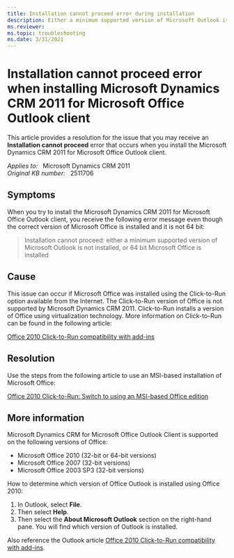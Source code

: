 ```yaml
---
title: Installation cannot proceed error during installation
description: Either a minimum supported version of Microsoft Outlook is not installed, or 64-bit Microsoft Office is installed. This error may occur when you try to install the Microsoft Dynamics CRM 2011 for Microsoft Office Outlook client. Provides a resolution.
ms.reviewer: 
ms.topic: troubleshooting
ms.date: 3/31/2021
---
```

# Installation cannot proceed error when installing Microsoft Dynamics CRM 2011 for Microsoft Office Outlook client

This article provides a resolution for the issue that you may receive an **Installation cannot proceed** error that occurs when you install the Microsoft Dynamics CRM 2011 for Microsoft Office Outlook client.

_Applies to:_ &nbsp; Microsoft Dynamics CRM 2011  
_Original KB number:_ &nbsp; 2511706

## Symptoms

When you try to install the Microsoft Dynamics CRM 2011 for Microsoft Office Outlook client, you receive the following error message even though the correct version of Microsoft Office is installed and it is not 64 bit:

> Installation cannot proceed: either a minimum supported version of Microsoft Outlook is not installed, or 64 bit Microsoft Office is installed

## Cause

This issue can occur if Microsoft Office was installed using the Click-to-Run option available from the Internet. The Click-to-Run version of Office is not supported by Microsoft Dynamics CRM 2011. Click-to-Run installs a version of Office using virtualization technology. More information on Click-to-Run can be found in the following article:

[Office 2010 Click-to-Run compatibility with add-ins](/office365/troubleshoot/administration/click-to-run-compatibility-with-add-in)

## Resolution

Use the steps from the following article to use an MSI-based installation of Microsoft Office:

[Office 2010 Click-to-Run: Switch to using an MSI-based Office edition](https://support.microsoft.com/office/office-2010-click-to-run-switch-to-using-an-msi-based-office-edition-458fd7e5-f306-4d8c-a56f-0ce3a4e35e96)

## More information

Microsoft Dynamics CRM for Microsoft Office Outlook Client is supported on the following versions of Office:

- Microsoft Office 2010 (32-bit or 64-bit versions)
- Microsoft Office 2007 (32-bit versions)
- Microsoft Office 2003 SP3 (32-bit versions)

How to determine which version of Office Outlook is installed using Office 2010:

1. In Outlook, select **File**.
2. Then select **Help**.
3. Then select the **About Microsoft Outlook** section on the right-hand pane. You will find which version of Outlook is installed.

Also reference the Outlook article [Office 2010 Click-to-Run compatibility with add-ins](/office365/troubleshoot/administration/click-to-run-compatibility-with-add-in).
